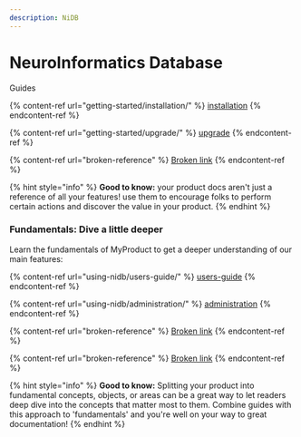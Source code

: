 ```yaml
---
description: NiDB
---
```


# NeuroInformatics Database

Guides

{% content-ref url="getting-started/installation/" %}
[installation](getting-started/installation/)
{% endcontent-ref %}

{% content-ref url="getting-started/upgrade/" %}
[upgrade](getting-started/upgrade/)
{% endcontent-ref %}

{% content-ref url="broken-reference" %}
[Broken link](broken-reference)
{% endcontent-ref %}

{% hint style="info" %}
**Good to know:** your product docs aren't just a reference of all your features! use them to encourage folks to perform certain actions and discover the value in your product.
{% endhint %}

### Fundamentals: Dive a little deeper

Learn the fundamentals of MyProduct to get a deeper understanding of our main features:

{% content-ref url="using-nidb/users-guide/" %}
[users-guide](using-nidb/users-guide/)
{% endcontent-ref %}

{% content-ref url="using-nidb/administration/" %}
[administration](using-nidb/administration/)
{% endcontent-ref %}

{% content-ref url="broken-reference" %}
[Broken link](broken-reference)
{% endcontent-ref %}

{% content-ref url="broken-reference" %}
[Broken link](broken-reference)
{% endcontent-ref %}

{% hint style="info" %}
**Good to know:** Splitting your product into fundamental concepts, objects, or areas can be a great way to let readers deep dive into the concepts that matter most to them. Combine guides with this approach to 'fundamentals' and you're well on your way to great documentation!
{% endhint %}
